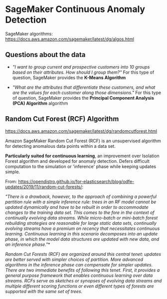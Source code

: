 # SageMaker Continuous Anomaly Detection

SageMaker algorithms:
https://docs.aws.amazon.com/sagemaker/latest/dg/algos.html

## Questions about the data

- *"I want to group current and prospective customers into 10 groups based on their attributes. How should I group them?"* For this type of question, SageMaker provides the **K-Means Algorithm**

- *"What are the attributes that differentiate these customers, and what are the values for each customer along those dimensions."* For this type of question, SageMaker provides the **Principal Component Analysis (PCA) Algorithm** algorithm

## Random Cut Forest (RCF) Algorithm

https://docs.aws.amazon.com/sagemaker/latest/dg/randomcutforest.html

Amazon SageMaker Random Cut Forest (RCF) is an unsupervised algorithm for detecting anomalous data points within a data set.

**Particularly suited for continuous learning**, an improvement over Isolation Forest algorithm and developed for anomaly detection. Defers difficult computation to the simulation or 'inference' phase while keeping updates simple.

From: https://opendistro.github.io/for-elasticsearch/blog/odfe-updates/2019/11/random-cut-forests/:

*"There is a drawback, however, to the approach of combining a powerful partition rule with a simple inference rule: trees in an RF model cannot be updated dynamically and have to be rebuilt in order to accommodate changes to the training data set. This comes to the fore in the context of continually evolving data streams. While micro-batch or mini-batch forest rebuilding strategies are reasonable for large static data sets, continually evolving streams have a premium on recency that necessitates continuous learning. Continuous learning in this scenario decomposes into an update phase, in which the model data structures are updated with new data, and an inference phase."**

*Random Cut Forests (RCF) are organized around this central tenet: updates are better served with simpler choices of partition. More advanced algorithms in the inference phase can compensate for simpler updates. There are two immediate benefits of following this tenet. First, it provides a general purpose framework that enables continuous learning over data streams. RCFs serve as sketches or synopses of evolving data streams and multiple different scoring functions or even different types of forests are supported with the same set of trees.*
